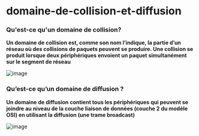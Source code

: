 # domaine-de-collision-et-diffusion

### Qu'est-ce qu'un domaine de collision?
**Un domaine de collision est, comme son nom l’indique, la partie d’un réseau où des collisions de paquets peuvent se produire. Une collision se produit lorsque deux périphériques envoient un paquet simultanément sur le segment de réseau**

![image](https://user-images.githubusercontent.com/83721477/193539753-f87e714c-49bc-4eac-8caa-557398f366a2.png)


### Qu’est-ce qu’un domaine de diffusion ?
**Un domaine de diffusion contient tous les périphériques qui peuvent se joindre au niveau de la couche liaison de données (couche 2 du modèle OSI) en utilisant la diffusion (une trame broadcast)**

![image](https://user-images.githubusercontent.com/83721477/193539698-7d4a8507-312a-4393-9a25-ff3a939723e1.png)



